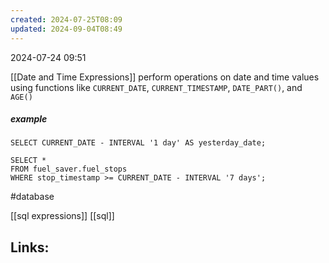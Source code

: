 ```yaml
---
created: 2024-07-25T08:09
updated: 2024-09-04T08:49
---
```

2024-07-24 09:51


[[Date and Time Expressions]] perform operations on date and time values using functions like `CURRENT_DATE`, `CURRENT_TIMESTAMP`, `DATE_PART()`, and `AGE()` 

##### example
```
SELECT CURRENT_DATE - INTERVAL '1 day' AS yesterday_date;
```

```
SELECT *
FROM fuel_saver.fuel_stops
WHERE stop_timestamp >= CURRENT_DATE - INTERVAL '7 days';

```

#database 

 [[sql expressions]] [[sql]]
## Links:



